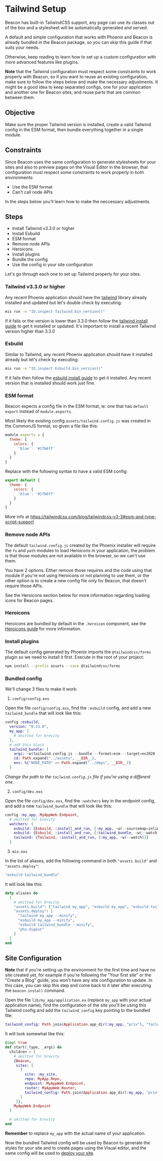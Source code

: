 # Tailwind Setup

Beacon has built-in TailwindCSS support, any page can use its classes out of the box and a stylesheet will be automatically generated and served.

A default and simple configuration that works with Phoenix and Beacon is already bundled in the Beacon package, so you can skip this guide if that suits your needs.

Otherwise, keep reading to learn how to set up a custom configuration with more advanced features like plugins.

**Note** that the Tailwind configuration must respect some constraints to work properly with Beacon,
so if you want to reuse an existing configuration, make sure to follow the steps below and make the necessary adjustments.
It might be a good idea to keep separated configs, one for your application and another one for Beacon sites, and reuse
parts that are common between them.

## Objective

Make sure the proper Tailwind version is installed, create a valid Tailwind config in the ESM format, then bundle everything together in a single module.

## Constraints

Since Beacon uses the same configuration to generate stylesheets for your sites and also to preview pages on the Visual Editor in the browser,
that configuration must respect some constraints to work properly in both environments:

  - Use the ESM format
  - Can't call node APIs

In the steps below you'll learn how to make the neccessary adjustments.

## Steps

* Install Tailwind v3.3.0 or higher
* Install Esbuild
* ESM format
* Remove node APIs
* Heroicons
* Install plugins
* Bundle the config
* Use the config in your site configuration

Let's go through each one to set up Tailwind properly for your sites.

### Tailwind v3.3.0 or higher

Any recent Phoenix application should have the [tailwind](https://hex.pm/packages/tailwind) library already installed and updated but let's double check by executing:

```sh
mix run -e "IO.inspect Tailwind.bin_version()"
```

If it fails or the version is lower than 3.3.0 then follow the [tailwind install guide](https://github.com/phoenixframework/tailwind?tab=readme-ov-file#installation)
to get it installed or updated. It's important to install a recent Tailwind version higher than 3.3.0

### Esbuild

Similar to Tailwind, any recent Phoenix application should have it installed already but let's check by executing:

```sh
mix run -e "IO.inspect Esbuild.bin_version()"
```

If it fails then follow the [esbuild install guide](https://github.com/phoenixframework/esbuild?tab=readme-ov-file#installation) to get it installed.
Any recent version that is installed should work just fine.

### ESM format

Beacon expects a config file in the ESM format, ie: one that has `default export` instead of `module.exports`.

Most likely the existing config `assets/tailwind.config.js` was created in the CommonJS format, so given a file like this:

```js
module.exports = {
  theme: {
    colors: {
      'blue': '#1fb6ff'
    }
  }
}
```

Replace with the following syntax to have a valid ESM config:

```js
export default {
  theme: {
    colors: {
      'blue': '#1fb6ff'
    }
  }
}
```

More info at https://tailwindcss.com/blog/tailwindcss-v3-3#esm-and-type-script-support

### Remove node APIs

The default `tailwind.config.js` created by the Phoenix installer will require the `fs` and `path` modules to load Heroicons in your application,
the problem is that those modules are not available in the browser, so we can't use them.

You have 2 options. Either remove those requires and the code using that module if you're not using Heroicons or not planning to use them,
or the other option is to create a new config file only for Beacon, that doesn't require those APIs.

See the Heroicons section below for more information regarding loading icons for Beacon pages.

### Heroicons

Heroicons are bundled by default in the `.heroicon` component, see the [Heroicons guide](../recipes/heroicons.md) for more information.

### Install plugins

The default config generated by Phoenix imports the `@tailwindcss/forms` plugin so we need to install it first. Execute in the root of your project:

```sh
npm install --prefix assets --save @tailwindcss/forms
```

### Bundled config

We'll change 3 files to make it work:

1. `config/config.exs`

Open the file `config/config.exs`, find the `:esbuild` config, and add a new `tailwind_bundle` that will look like this:

```elixir
config :esbuild,
  version: "0.23.0",
  my_app: [
    # omitted for brevity
  ],
  # add this block
  tailwind_bundle: [
    args: ~w(tailwind.config.js --bundle --format=esm --target=es2020 --outfile=../priv/tailwind.config.bundle.js),
    cd: Path.expand("../assets", __DIR__),
    env: %{"NODE_PATH" => Path.expand("../deps", __DIR__)}
  ]
```

_Change the path to the `tailwind.config.js` file if you're using a different one._

2. `config/dev.exs`

Open the file `config/dev.exs`, find the `:watchers` key in the endpoint config, and add a new `tailwind_bundle` that will look like this:

```elixir
config :my_app, MyAppWeb.Endpoint,
  # omitted for brevity
  watchers: [
    esbuild: {Esbuild, :install_and_run, [:my_app, ~w(--sourcemap=inline --watch)]},
    esbuild: {Esbuild, :install_and_run, [:tailwind_bundle, ~w(--watch)]}, # <-- add this line
    tailwind: {Tailwind, :install_and_run, [:my_app, ~w(--watch)]}
  ]
```

3. `mix.exs`

In the list of aliases, add the following command in both `"assets.build"` and `"assets.deploy"`:

```elixir
"esbuild tailwind_bundle"
```

It will look like this:

```elixir
defp aliases do
  [
    # omitted for brevity
    "assets.build": ["tailwind my_app", "esbuild my_app", "esbuild tailwind_bundle"],
    "assets.deploy": [
      "tailwind my_app --minify",
      "esbuild my_app --minify",
      "esbuild tailwind_bundle --minify",
      "phx.digest"
    ]
  ]
end
```

## Site Configuration

**Note** that if you're setting up the environment for the first time and have no site created yet, for example if you're following the "Your first site" or the "Create a Blog" guide,
you won't have any site configuration to update. In this case, you can skip this step and come back to it later after executing the `beacon.install` command.

Open the file `lib/my_app/application.ex` (replace `my_app` with your actual application name), find the configuration of the site you'll be using
this Tailwind config and add the `tailwind_config` key pointing to the bundled file:

```elixir
tailwind_config: Path.join(Application.app_dir(:my_app, "priv"), "tailwind.config.bundle.js"),
```

It will look somewhat like this:

```elixir
@impl true
def start(_type, _args) do
  children = [
    # omitted for brevity
    {Beacon,
     sites: [
       [
         site: :my_site,
         repo: MyApp.Repo,
         endpoint: MyAppWeb.Endpoint,
         router: MyAppWeb.Router,
         tailwind_config: Path.join(Application.app_dir(:my_app, "priv"), "tailwind.config.bundle.js") # <-- add this line
       ]
     ]},
    MyAppWeb.Endpoint
  ]

  # omitted for brevity
end
```

**Remember** to replace `my_app` with the actual name of your application.

Now the bundled Tailwind config will be used by Beacon to generate the styles for your site and to create pages using the Visual editor,
and the same config will be used to [deploy your site](../recipes/deploy-to-flyio.md).